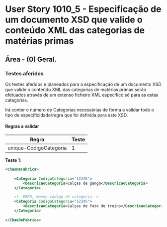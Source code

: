 # User Story 1010_5 - Especificação de um documento XSD que valide o conteúdo XML das categorias de matérias primas

## Área - (0) Geral.

### Testes aferidos

Os testes aferidos e planeados para a especificação de um documento XSD que valide o conteúdo XML das categorias de matérias primas serão efetuados através de um extenso ficheiro XML específico só para as estas categorias.

Irá conter o número de Categorias necessárias de forma a validar todo o tipo de especificidade/regra que foi definida para este XSD.

#### Regras a validar

| Regra                  | Teste |
| ---------------------- | ----- |
| unique-CodigoCategoria | 1     |

**Teste 1**:

```xml
<ChaoDeFabrica>
    
	<Categoria CodigoCategoria="12345">
    	<DescricaoCategoria>Calças de ganga</DescricaoCategoria>
	</Categoria>

    <!--ERRO, mesmo codigo de categoria-->
	<Categoria CodigoCategoria="12345"> 
    	<DescricaoCategoria>Calças de fato de treino</DescricaoCategoria>
	</Categoria>
    
</ChaoDeFabrica>
```

